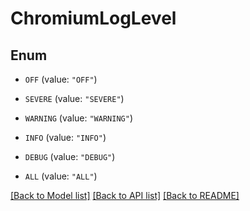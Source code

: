 # ChromiumLogLevel

## Enum


* `OFF` (value: `"OFF"`)

* `SEVERE` (value: `"SEVERE"`)

* `WARNING` (value: `"WARNING"`)

* `INFO` (value: `"INFO"`)

* `DEBUG` (value: `"DEBUG"`)

* `ALL` (value: `"ALL"`)


[[Back to Model list]](../README.md#documentation-for-models) [[Back to API list]](../README.md#documentation-for-api-endpoints) [[Back to README]](../README.md)


